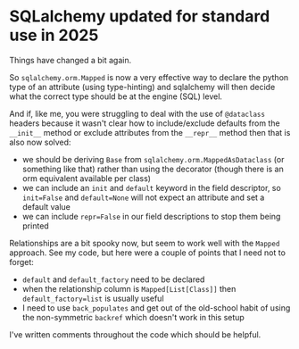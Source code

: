 # SQLalchemy updated for standard use in 2025

Things have changed a bit again.

So `sqlalchemy.orm.Mapped` is now a very effective way to declare the python type of an attribute (using type-hinting) and sqlalchemy will then decide what the correct type should be at the engine (SQL) level.

And if, like me, you were struggling to deal with the use of `@dataclass` headers because it wasn't clear how to include/exclude defaults from the `__init__` method or exclude attributes from the `__repr__` method then that is also now solved:
- we should be deriving `Base` from `sqlalchemy.orm.MappedAsDataclass` (or something like that) rather than using the decorator (though there is an orm equivalent available per class)
- we can include an `init` and `default` keyword in the field descriptor, so `init=False` and `default=None` will not expect an attribute and set a default value 
- we can include `repr=False` in our field descriptions to stop them being printed

Relationships are a bit spooky now, but seem to work well with the `Mapped` approach. See my code, but here were a couple of points that I need not to forget:
- `default` and `default_factory` need to be declared
- when the relationship column is `Mapped[List[Class]]` then `default_factory=list` is usually useful
- I need to use `back_populates` and get out of the old-school habit of using the non-symmetric `backref` which doesn't work in this setup

I've written comments throughout the code which should be helpful.

